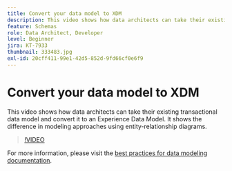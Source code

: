 ```yaml
---
title: Convert your data model to XDM
description: This video shows how data architects can take their existing transactional data model and convert it to an Experience Data Model. It shows the difference in modeling approaches using entity-relationship diagrams.
feature: Schemas
role: Data Architect, Developer
level: Beginner
jira: KT-7933
thumbnail: 333483.jpg
exl-id: 20cff411-99e1-42d5-852d-9fd66cf0e6f9
---
```

# Convert your data model to XDM

This video shows how data architects can take their existing transactional data model and convert it to an Experience Data Model. It shows the difference in modeling approaches using entity-relationship diagrams. 

>[!VIDEO](https://video.tv.adobe.com/v/333483?quality=12&learn=on)

For  more information, please visit the [best practices for data modeling documentation](https://experienceleague.adobe.com/docs/experience-platform/xdm/schema/best-practices.html).

